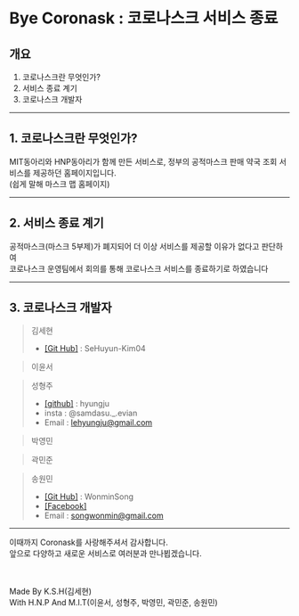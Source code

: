 Bye Coronask : 코로나스크 서비스 종료
=========
개요
---------

1. 코로나스크란 무엇인가?
2. 서비스 종료 계기
3. 코로나스크 개발자

***

## 1. 코로나스크란 무엇인가?
MIT동아리와 HNP동아리가 함께 만든 서비스로, 정부의 공적마스크 판매 약국 조회 서비스를 제공하던 홈페이지입니다.</br>
(쉽게 말해 마스크 맵 홈페이지)</br>

***

## 2. 서비스 종료 계기
공적마스크(마스크 5부제)가 폐지되어 더 이상 서비스를 제공할 이유가 없다고 판단하여</br>
코로나스크 운영팀에서 회의를 통해 코로나스크 서비스를 종료하기로 하였습니다</br>

***

## 3. 코로나스크 개발자
> 김세현
> * [[Git Hub]](https://github.com/SeHuyun-Kim04) : SeHuyun-Kim04</br>

> 이윤서

>성형주
> * [[github]](https://github.com/hyungju) : hyungju</br>
> * insta : @samdasu._.evian</br>
> * Email : lehyungju@gmail.com</br>

> 박영민

> 곽민준

> 송원민
> * [[Git Hub]](https://github.com/WonminSong) : WonminSong</br>
> * [[Facebook]](https://www.facebook.com/songwonmin.py)</br>
> * Email : songwonmin@gmail.com</br>

***
이때까지 Coronask를 사랑해주셔서 감사합니다.</br>
앞으로 다양하고 새로운 서비스로 여러분과 만나뵙겠습니다.</br>


</br></br> Made By K.S.H(김세현)
</br> With H.N.P And M.I.T(이윤서, 성형주, 박영민, 곽민준, 송원민)</br>
